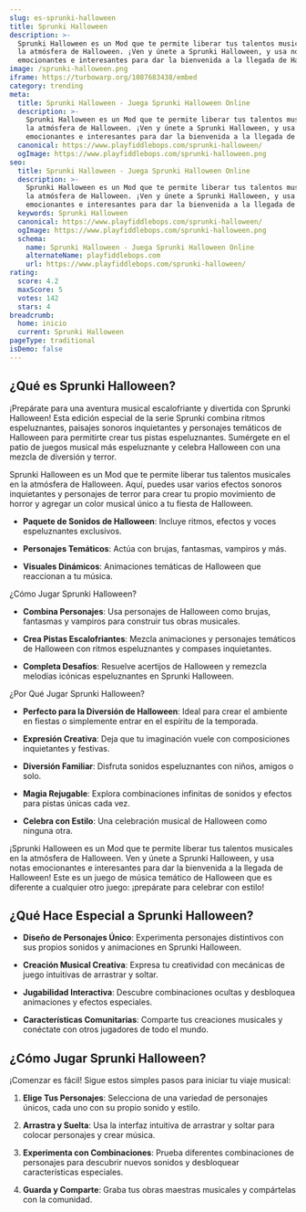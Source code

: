 ```yaml
---
slug: es-sprunki-halloween
title: Sprunki Halloween
description: >-
  Sprunki Halloween es un Mod que te permite liberar tus talentos musicales en
  la atmósfera de Halloween. ¡Ven y únete a Sprunki Halloween, y usa notas
  emocionantes e interesantes para dar la bienvenida a la llegada de Halloween!
image: /sprunki-halloween.png
iframe: https://turbowarp.org/1087683438/embed
category: trending
meta:
  title: Sprunki Halloween - Juega Sprunki Halloween Online
  description: >-
    Sprunki Halloween es un Mod que te permite liberar tus talentos musicales en
    la atmósfera de Halloween. ¡Ven y únete a Sprunki Halloween, y usa notas
    emocionantes e interesantes para dar la bienvenida a la llegada de Halloween!
  canonical: https://www.playfiddlebops.com/sprunki-halloween/
  ogImage: https://www.playfiddlebops.com/sprunki-halloween.png
seo:
  title: Sprunki Halloween - Juega Sprunki Halloween Online
  description: >-
    Sprunki Halloween es un Mod que te permite liberar tus talentos musicales en
    la atmósfera de Halloween. ¡Ven y únete a Sprunki Halloween, y usa notas
    emocionantes e interesantes para dar la bienvenida a la llegada de Halloween!
  keywords: Sprunki Halloween
  canonical: https://www.playfiddlebops.com/sprunki-halloween/
  ogImage: https://www.playfiddlebops.com/sprunki-halloween.png
  schema:
    name: Sprunki Halloween - Juega Sprunki Halloween Online
    alternateName: playfiddlebops.com
    url: https://www.playfiddlebops.com/sprunki-halloween/
rating:
  score: 4.2
  maxScore: 5
  votes: 142
  stars: 4
breadcrumb:
  home: inicio
  current: Sprunki Halloween
pageType: traditional
isDemo: false
---
```


## ¿Qué es Sprunki Halloween?

¡Prepárate para una aventura musical escalofriante y divertida con Sprunki Halloween! Esta edición especial de la serie Sprunki combina ritmos espeluznantes, paisajes sonoros inquietantes y personajes temáticos de Halloween para permitirte crear tus pistas espeluznantes. Sumérgete en el patio de juegos musical más espeluznante y celebra Halloween con una mezcla de diversión y terror.

Sprunki Halloween es un Mod que te permite liberar tus talentos musicales en la atmósfera de Halloween. Aquí, puedes usar varios efectos sonoros inquietantes y personajes de terror para crear tu propio movimiento de horror y agregar un color musical único a tu fiesta de Halloween.

- **Paquete de Sonidos de Halloween**: Incluye ritmos, efectos y voces espeluznantes exclusivos.

- **Personajes Temáticos**: Actúa con brujas, fantasmas, vampiros y más.

- **Visuales Dinámicos**: Animaciones temáticas de Halloween que reaccionan a tu música.

¿Cómo Jugar Sprunki Halloween?

- **Combina Personajes**: Usa personajes de Halloween como brujas, fantasmas y vampiros para construir tus obras musicales.

- **Crea Pistas Escalofriantes**: Mezcla animaciones y personajes temáticos de Halloween con ritmos espeluznantes y compases inquietantes.

- **Completa Desafíos**: Resuelve acertijos de Halloween y remezcla melodías icónicas espeluznantes en Sprunki Halloween.

¿Por Qué Jugar Sprunki Halloween?

- **Perfecto para la Diversión de Halloween**: Ideal para crear el ambiente en fiestas o simplemente entrar en el espíritu de la temporada.

- **Expresión Creativa**: Deja que tu imaginación vuele con composiciones inquietantes y festivas.

- **Diversión Familiar**: Disfruta sonidos espeluznantes con niños, amigos o solo.

- **Magia Rejugable**: Explora combinaciones infinitas de sonidos y efectos para pistas únicas cada vez.

- **Celebra con Estilo**: Una celebración musical de Halloween como ninguna otra.

¡Sprunki Halloween es un Mod que te permite liberar tus talentos musicales en la atmósfera de Halloween. Ven y únete a Sprunki Halloween, y usa notas emocionantes e interesantes para dar la bienvenida a la llegada de Halloween! Este es un juego de música temático de Halloween que es diferente a cualquier otro juego: ¡prepárate para celebrar con estilo!

## ¿Qué Hace Especial a Sprunki Halloween?

- **Diseño de Personajes Único**: Experimenta personajes distintivos con sus propios sonidos y animaciones en Sprunki Halloween.

- **Creación Musical Creativa**: Expresa tu creatividad con mecánicas de juego intuitivas de arrastrar y soltar.

- **Jugabilidad Interactiva**: Descubre combinaciones ocultas y desbloquea animaciones y efectos especiales.

- **Características Comunitarias**: Comparte tus creaciones musicales y conéctate con otros jugadores de todo el mundo.

## ¿Cómo Jugar Sprunki Halloween?

¡Comenzar es fácil! Sigue estos simples pasos para iniciar tu viaje musical:

1. **Elige Tus Personajes**: Selecciona de una variedad de personajes únicos, cada uno con su propio sonido y estilo.

1. **Arrastra y Suelta**: Usa la interfaz intuitiva de arrastrar y soltar para colocar personajes y crear música.

1. **Experimenta con Combinaciones**: Prueba diferentes combinaciones de personajes para descubrir nuevos sonidos y desbloquear características especiales.

1. **Guarda y Comparte**: Graba tus obras maestras musicales y compártelas con la comunidad.
